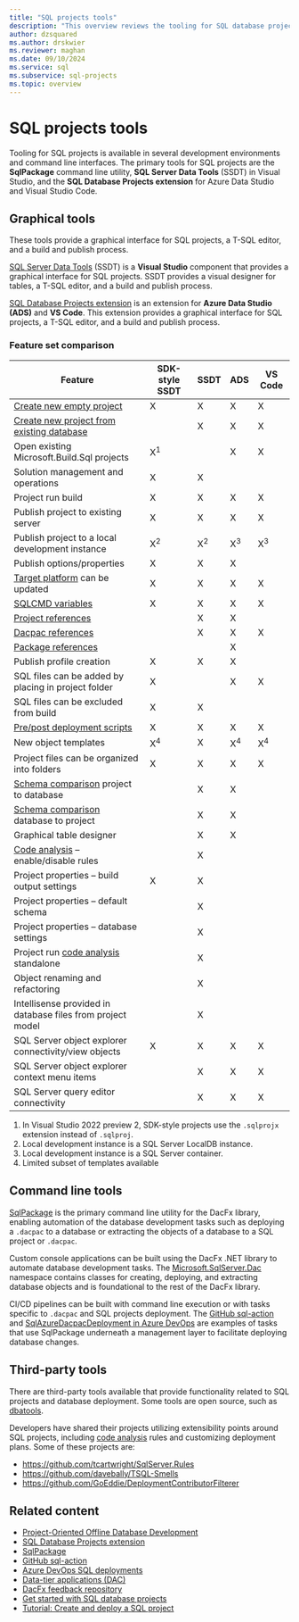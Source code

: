 ```yaml
---
title: "SQL projects tools"
description: "This overview reviews the tooling for SQL database projects."
author: dzsquared
ms.author: drskwier
ms.reviewer: maghan
ms.date: 09/10/2024
ms.service: sql
ms.subservice: sql-projects
ms.topic: overview
---
```


# SQL projects tools

Tooling for SQL projects is available in several development environments and command line interfaces. The primary tools for SQL projects are the **SqlPackage** command line utility, **SQL Server Data Tools** (SSDT) in Visual Studio, and the **SQL Database Projects extension** for Azure Data Studio and Visual Studio Code. 

## Graphical tools

These tools provide a graphical interface for SQL projects, a T-SQL editor, and a build and publish process.

[SQL Server Data Tools](../../ssdt/sql-server-data-tools.md) (SSDT) is a **Visual Studio** component that provides a graphical interface for SQL projects. SSDT provides a visual designer for tables, a T-SQL editor, and a build and publish process.

[SQL Database Projects extension](https://aka.ms/azuredatastudio-sqlprojects) is an extension for **Azure Data Studio (ADS)** and **VS Code**. This extension provides a graphical interface for SQL projects, a T-SQL editor, and a build and publish process.

### Feature set comparison

| Feature | SDK-style SSDT | SSDT | ADS | VS Code |
| --- | --- | --- | --- | --- |
| [Create new empty project](get-started.md) | X | X | X | X |
| [Create new project from existing database](tutorials/start-from-existing-database.md) |  | X | X | X |
| Open existing Microsoft.Build.Sql projects | X<sup>1</sup> |  | X | X |
| Solution management and operations | X | X |  |  |
| Project run build | X | X | X | X |
| Publish project to existing server | X | X | X | X |
| Publish project to a local development instance | X<sup>2</sup> | X<sup>2</sup> | X<sup>3</sup> | X<sup>3</sup> |
| Publish options/properties | X | X | X |  |
| [Target platform](concepts/target-platform.md) can be updated | X | X | X | X |
| [SQLCMD variables](concepts/sqlcmd-variables.md) | X | X | X | X |
| [Project references](concepts/database-references.md) |  | X | X |  |
| [Dacpac references](concepts/database-references.md) |  | X | X | X |
| [Package references](concepts/package-references.md) |  |  | X |  |
| Publish profile creation | X | X | X |  |
| SQL files can be added by placing in project folder | X |  | X | X |
| SQL files can be excluded from build | X | X |  |  |
| [Pre/post deployment scripts](concepts/pre-post-deployment-scripts.md) | X | X | X | X |
| New object templates | X<sup>4</sup> | X | X<sup>4</sup> | X<sup>4</sup> |
| Project files can be organized into folders | X | X | X | X |
| [Schema comparison](concepts/schema-comparison.md) project to database |  | X | X |  |
| [Schema comparison](concepts/schema-comparison.md) database to project |  | X | X |  |
| Graphical table designer |  | X | X |  |
| [Code analysis](concepts/sql-code-analysis/sql-code-analysis.md) – enable/disable rules |  | X |  |  |
| Project properties – build output settings | X | X |  |  |
| Project properties – default schema |  | X |  |  |
| Project properties – database settings |  | X |  |  |
| Project run [code analysis](concepts/sql-code-analysis/sql-code-analysis.md) standalone |  | X |  |  |
| Object renaming and refactoring |  | X |  |  |
| Intellisense provided in database files from project model |  | X |  |  |
| SQL Server object explorer connectivity/view objects | X | X | X | X |
| SQL Server object explorer context menu items |  | X | X | X |
| SQL Server query editor connectivity |  | X | X | X |

1. In Visual Studio 2022 preview 2, SDK-style projects use the `.sqlprojx` extension instead of `.sqlproj`.
2. Local development instance is a SQL Server LocalDB instance.
3. Local development instance is a SQL Server container.
4. Limited subset of templates available

## Command line tools

[SqlPackage](../sqlpackage/sqlpackage.md) is the primary command line utility for the DacFx library, enabling automation of the database development tasks such as deploying a `.dacpac` to a database or extracting the objects of a database to a SQL project or `.dacpac`.

Custom console applications can be built using the DacFx .NET library to automate database development tasks. The [Microsoft.SqlServer.Dac](/dotnet/api/microsoft.sqlserver.dac) namespace contains classes for creating, deploying, and extracting database objects and is foundational to the rest of the DacFx library.

CI/CD pipelines can be built with command line execution or with tasks specific to `.dacpac` and SQL projects deployment. The [GitHub sql-action](https://github.com/azure/sql-action) and [SqlAzureDacpacDeployment in Azure DevOps](/azure/devops/pipelines/tasks/reference/sql-azure-dacpac-deployment-v1) are examples of tasks that use SqlPackage underneath a management layer to facilitate deploying database changes.

## Third-party tools

There are third-party tools available that provide functionality related to SQL projects and database deployment. Some tools are open source, such as [dbatools](https://docs.dbatools.io/Publish-DbaDacPackage.html).

Developers have shared their projects utilizing extensibility points around SQL projects, including [code analysis](concepts/sql-code-analysis/sql-code-analysis.md) rules and customizing deployment plans. Some of these projects are:

- https://github.com/tcartwright/SqlServer.Rules
- https://github.com/davebally/TSQL-Smells
- https://github.com/GoEddie/DeploymentContributorFilterer

## Related content

- [Project-Oriented Offline Database Development](../../ssdt/project-oriented-offline-database-development.md)
- [SQL Database Projects extension](/azure-data-studio/extensions/sql-database-project-extension)
- [SqlPackage](../sqlpackage/sqlpackage.md)
- [GitHub sql-action](https://github.com/azure/sql-action)
- [Azure DevOps SQL deployments](/azure/devops/pipelines/targets/azure-sqldb)
- [Data-tier applications (DAC)](../../relational-databases/data-tier-applications/data-tier-applications.md)
- [DacFx feedback repository](https://github.com/microsoft/dacfx)
- [Get started with SQL database projects](get-started.md)
- [Tutorial: Create and deploy a SQL project](tutorials/create-deploy-sql-project.md)
